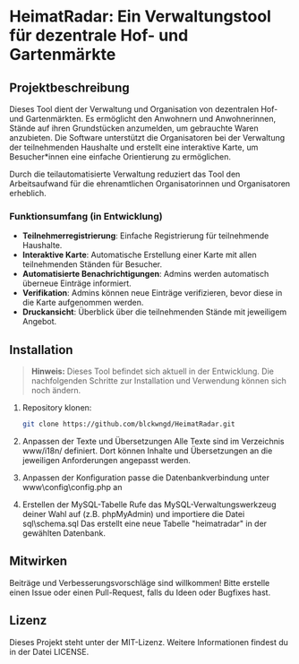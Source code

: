 # HeimatRadar: Ein Verwaltungstool für dezentrale Hof- und Gartenmärkte

## Projektbeschreibung

Dieses Tool dient der Verwaltung und Organisation von dezentralen Hof- und Gartenmärkten. Es ermöglicht den Anwohnern und Anwohnerinnen, Stände auf ihren Grundstücken anzumelden, um gebrauchte Waren anzubieten. Die Software unterstützt die Organisatoren bei der Verwaltung der teilnehmenden Haushalte und erstellt eine interaktive Karte, um Besucher*innen eine einfache Orientierung zu ermöglichen.

Durch die teilautomatisierte Verwaltung reduziert das Tool den Arbeitsaufwand für die ehrenamtlichen Organisatorinnen und Organisatoren erheblich.

### Funktionsumfang (in Entwicklung)

- **Teilnehmerregistrierung**: Einfache Registrierung für teilnehmende Haushalte.
- **Interaktive Karte**: Automatische Erstellung einer Karte mit allen teilnehmenden Ständen für Besucher.
- **Automatisierte Benachrichtigungen**: Admins werden automatisch überneue Einträge informiert.
- **Verifikation**: Admins können neue Einträge verifizieren, bevor diese in die Karte aufgenommen werden.
- **Druckansicht**: Überblick über die teilnehmenden Stände mit jeweiligem Angebot.

## Installation

> **Hinweis:** Dieses Tool befindet sich aktuell in der Entwicklung. Die nachfolgenden Schritte zur Installation und Verwendung können sich noch ändern.

1. Repository klonen:
   ```bash
   git clone https://github.com/blckwngd/HeimatRadar.git

2. Anpassen der Texte und Übersetzungen
   Alle Texte sind im Verzeichnis www/i18n/ definiert. Dort können Inhalte und Übersetzungen an die jeweiligen Anforderungen angepasst werden.

3. Anpassen der Konfiguration
   passe die Datenbankverbindung unter www\config\config.php an

4. Erstellen der MySQL-Tabelle
   Rufe das MySQL-Verwaltungswerkzeug deiner Wahl auf (z.B. phpMyAdmin) und importiere die Datei sql\schema.sql
   Das erstellt eine neue Tabelle "heimatradar" in der gewählten Datenbank.


## Mitwirken
Beiträge und Verbesserungsvorschläge sind willkommen! Bitte erstelle einen Issue oder einen Pull-Request, falls du Ideen oder Bugfixes hast.

## Lizenz
Dieses Projekt steht unter der MIT-Lizenz. Weitere Informationen findest du in der Datei LICENSE.
